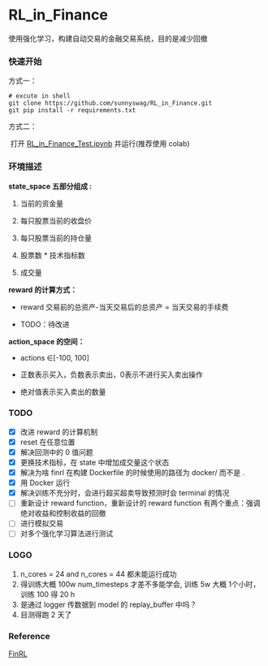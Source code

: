 # RL_in_Finance
使用强化学习，构建自动交易的金融交易系统，目的是减少回撤

### 快速开始

方式一：

```shell
# excute in shell
git clone https://github.com/sunnyswag/RL_in_Finance.git
git pip install -r requirements.txt
```

方式二：

​	打开 [RL_in_Finance_Test.ipynb](./RL_in_Finance_Test.ipynb) 并运行(推荐使用 colab)

### 环境描述

**state_space 五部分组成 :** 

1. 当前的资金量

2. 每只股票当前的收盘价

3. 每只股票当前的持仓量

4. 股票数 * 技术指标数

5. 成交量

**reward 的计算方式：**

* reward 交易前的总资产-当天交易后的总资产 = 当天交易的手续费

* TODO：待改进

**action_space 的空间：**

* actions ∈[-100, 100]

* 正数表示买入，负数表示卖出，0表示不进行买入卖出操作

* 绝对值表示买入卖出的数量

### TODO

- [x] 改进 reward 的计算机制
- [x] reset 在任意位置
- [x] 解决回测中的 0 值问题
- [x] 更换技术指标，在 state 中增加成交量这个状态
- [x] 解决为啥 finrl 在构建 Dockerfile 的时候使用的路径为 docker/ 而不是 .
- [x] 用 Docker 运行
- [x] 解决训练不充分时，会进行超买超卖导致预测时会 terminal 的情况
- [ ] 重新设计 reward function，重新设计的 reward function 有两个重点：强调绝对收益和控制收益的回撤
- [ ] 进行模拟交易
- [ ] 对多个强化学习算法进行测试

### LOGO
1. n_cores = 24 and n_cores = 44 都未能运行成功
2. 得训练大概 100w num_timesteps 才差不多能学会, 训练 5w 大概 1个小时，训练 100 得 20 h 
3. 是通过 logger 传数据到 model 的 replay_buffer 中吗？
4. 目测得跑 2 天了

### Reference

[FinRL](https://github.com/AI4Finance-LLC/FinRL)